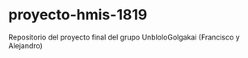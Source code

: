 # proyecto-hmis-1819
Repositorio del proyecto final del grupo UnbloloGolgakai (Francisco y Alejandro)
